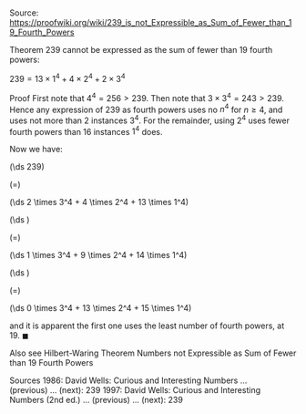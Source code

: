 # 

Source: https://proofwiki.org/wiki/239_is_not_Expressible_as_Sum_of_Fewer_than_19_Fourth_Powers



Theorem
$239$ cannot be expressed as the sum of fewer than $19$ fourth powers:

$239 = 13 \times 1^4 + 4 \times 2^4 + 2 \times 3^4$


Proof
First note that $4^4 = 256 > 239$.
Then note that $3 \times 3^4 = 243 > 239$.
Hence any expression of $239$ as fourth powers uses no $n^4$ for $n \ge 4$, and uses not more than $2$ instances $3^4$.
For the remainder, using $2^4$ uses fewer fourth powers than $16$ instances $1^4$ does.

Now we have:














\(\ds 239\)

\(=\)







\(\ds 2 \times 3^4 + 4 \times 2^4 + 13 \times 1^4\)




















\(\ds \)

\(=\)







\(\ds 1 \times 3^4 + 9 \times 2^4 + 14 \times 1^4\)




















\(\ds \)

\(=\)







\(\ds 0 \times 3^4 + 13 \times 2^4 + 15 \times 1^4\)









and it is apparent the first one uses the least number of fourth powers, at $19$.
$\blacksquare$


Also see
Hilbert-Waring Theorem
Numbers not Expressible as Sum of Fewer than 19 Fourth Powers


Sources
1986: David Wells: Curious and Interesting Numbers ... (previous) ... (next): $239$
1997: David Wells: Curious and Interesting Numbers (2nd ed.) ... (previous) ... (next): $239$




